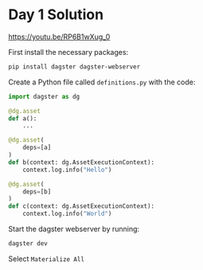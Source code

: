 # Day 1 Solution 

https://youtu.be/RP6B1wXug_0 

First install the necessary packages:

```bash
pip install dagster dagster-webserver
```

Create a Python file called `definitions.py` with the code:

```python
import dagster as dg 

@dg.asset
def a():
    ...

@dg.asset(
    deps=[a]
)
def b(context: dg.AssetExecutionContext):
    context.log.info("Hello")

@dg.asset(
    deps=[b]
)
def c(context: dg.AssetExecutionContext):
    context.log.info("World")
```

Start the dagster webserver by running:

```bash
dagster dev
```

Select `Materialize All`
